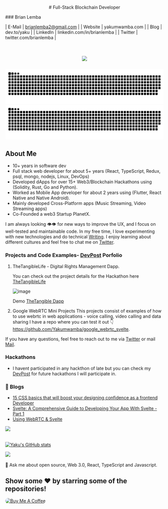 <p style="text-align: center;"># Full-Stack Blockchain Developer </p>
### Brian Lemba

| E-Mail | brianlemba2@gmail.com | | Website | yakumwamba.com | | Blog | dev.to/yaku | | LinkedIn | linkedin.com/in/brianlemba | | Twitter | twitter.com/brianlemba |

<h1 align="center">
  <a href="#">
    <img src="https://readme-typing-svg.herokuapp.com/?lines=Hey+😀;nice+to+meet+you+🎉;&center=true&size=30">
  </a>
</h1>



![github contribution grid snake animation](https://raw.githubusercontent.com/platane/platane/output/github-contribution-grid-snake-dark.svg#gh-dark-mode-only)![github contribution grid snake animation](https://raw.githubusercontent.com/platane/platane/output/github-contribution-grid-snake.svg#gh-light-mode-only)

## About Me

- 10+ years in software dev
- Full stack web developer for about 5+ years (React, TypeScript, Redux, psql, mongo, nodejs, Linux, DevOps)
- Developed dApps for over 15+ Web3/Blockchain Hackathons using (Solidity, Rust, Go and Python).
- Worked as Mobile App developer for about 2 years using (Flutter, React Native and Native Android).
- Mainly developed Cross-Platform apps (Music Streaming, Video Streaming apps)
- Co-Founded a web3 Startup PlanetX.

I am always looking 👁️👁️ for new ways to improve the UX, and I focus on well-tested and maintainable code. 
In my free time, I love experimenting with new technologies and  do technical [Writing](https://dev.to/yaku). I enjoy learning about   different cultures and feel free to chat me on [Twitter](https://twitter.com/brianlemba). 

### Projects and Code Examples- [DevPost](https://devpost.com/Yakumwamba) Porfolio

1.  TheTangibleLife - Digital Rights Management Dapp.
   
     You can check out the project details for the Hackathon here [TheTangibleLife](https://devpost.com/software/thetangiblelife)
     
     ![image](https://user-images.githubusercontent.com/72974932/165003419-97d6ae51-2fe4-47ad-8c93-5d509ed2572a.png)
     
     Demo [TheTangible Dapp](https://theta-wallet-connect.vercel.app/)

2. Google WebRTC Mini Projects
    This projects consist of examples of how to use webrtc in web applications - voice calling, video calling and data sharing
    I have a repo where you can test it out 👇
    https://github.com/Yakumwamba/google_webrtc_svelte. 
   
   
  If you have any questions, feel free to reach out to me via  [Twitter](https://twitter.com/brianlemba) or mail  [Mail](https://yakumwamba@gmail.com). 


### Hackathons
- I havent participated in any hackthon of late but you can check my [DevPost](https://devpost.com/Yakumwamba) for future hackathons I will participate in. 
 
### 📕 Blogs

<!-- BLOG-POST-LIST:START -->
  - [15 CSS basics that will boost your designing confidence as a frontend Developer](https://dev.to/yaku/15-css-that-will-boost-your-designing-confidence-as-frontend-developer-1j55)
  - [Svelte: A Comprehensive Guide to Developing Your App With Svelte - Part 1](https://dev.to/yaku/svelte-a-comprehensive-guide-to-developing-your-app-with-svelte-part-1-3iob)
  - [Using WebRTC & Svelte](https://dev.to/yaku/using-webrtc-and-svelte-3pn)
<!-- BLOG-POST-LIST:END -->
 <img src="https://activity-graph.herokuapp.com/graph?username=yakumwamba&theme=dracula&bg_color=00000000&color=22c55e&line=4c8ed9&point=00000000&area=true&hide_border=true"><br><br>

[![Yaku's GitHub stats](https://github-readme-stats.vercel.app/api?theme=radical&username=yakumwamba&count_private=true&show_icons=true&hide_title=true&include_all_commits=true)](https://github.com/anuraghazra/github-readme-stats)
 
 <img src="https://emojis.slackmojis.com/emojis/images/1593555389/9579/blob_excited.gif?1593555389" width="30"/>


💬 Ask me about open source, Web 3.0, React, TypeScript and Javascript.
## Show some ❤️ by starring some of the repositories!



<a href="https://www.buymeacoffee.com/yakumwamba" target="_blank"> 
    <img src="https://cdn.buymeacoffee.com/buttons/v2/default-red.png" alt="Buy Me A Coffee" style="height: 38px;width: 200px; border-radius: 200px;" >
    </a>




